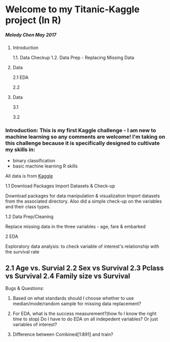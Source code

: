 Welcome to my Titanic-Kaggle project (In R)
====================================

##### Melody Chen  May 2017

1. Introduction

   1.1. Data Checkup
   1.2. Data Prep - Replacing Missing Data

2. Data 
      
   2.1 EDA
   
   2.2

3. Data

   3.1
   
   3.2
   

    
   
### Introduction: This is my first Kaggle challenge - I am new to machine learning so any comments are welcome! I'm taking on this challenge because it is specifically designed to cultivate my skills in:
- binary classification
- basic machine learning R skills

All data is from [Kaggle](https://www.kaggle.com/c/titanic/data)

1.1  Download Packages Import Datasets & Check-up

Download packages for data manipulation & visualization 
Import datasets from the associated directory. Also did a simple check-up on the variables and their class types. 


1.2 Data Prep/Cleaning

Replace missing data in the three variables - age, fare & embarked 

2 EDA

Exploratory data analysis: to check variable of interest's relationship with the survival rate

2.1 
Age vs. Survial 
2.2
Sex vs Survival
2.3
Pclass vs Survival 
2.4
Family size vs Survival
---


Bugs & Questions:

1. Based on what standards should I choose whether to use median/mode/random sample for missing data replacement?

2. For EDA, what is the success measurement?(how fo I know the right time to stop) Do I have to do EDA on all indepedent variables? Or just variables of interest? 

3. Difference between Combined[1:891] and train?


